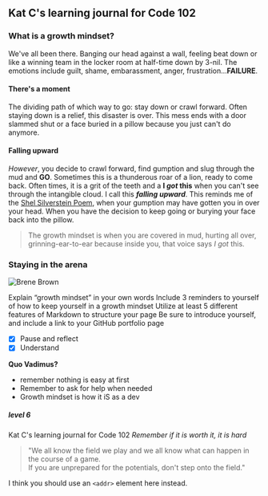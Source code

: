 ## Kat C's learning journal for Code 102
### What is a growth mindset?
We've all been there. Banging our head against a wall, feeling beat down or like a winning team in the locker room at half-time down by 3-nil. The emotions include guilt, shame, embarassment, anger, frustration...**FAILURE**.
#### There's a moment
The dividing path of which way to go: stay down or crawl forward. Often staying down is a relief, this disaster is over. This mess ends with a door slammed shut or a face buried in a pillow because you just can't do anymore. 
#### Falling upward
*However*, you decide to crawl forward, find gumption and slug through the mud and **GO**. Sometimes this is a thunderous roar of a lion, ready to come back. Often times, it is a grit of the teeth and a **I _got_ this** when you can't see through the intangible cloud.
I call this **_falling upward_**. This reminds me of the [Shel Silverstein Poem](https://i.pinimg.com/originals/f6/ea/b2/f6eab25dbd00713e64e74bd23114d79c.jpg), when your gumption may have gotten you in over your head. When you have the decision to keep going or burying your face back into the pillow.
> The growth mindset is when you are covered in mud, hurting all over, grinning-ear-to-ear because inside you, that voice says 
> *I got* this.
### Staying in the arena
![Brene Brown](https://live.staticflickr.com/2846/32503370824_b61b1c4947_z.jpg) 

Explain “growth mindset” in your own words
Include 3 reminders to yourself of how to keep yourself in a growth mindset
Utilize at least 5 different features of Markdown to structure your page
Be sure to introduce yourself, and include a link to your GitHub portfolio page

- [x] Pause and reflect
- [x] Understand 

**Quo Vadimus?**


* remember nothing is easy at first
* Remember to ask for help when needed
* Growth mindset is how it iS as a dev

##### level 6
Kat C's learning journal for Code 102
*Remember if it is worth it, it is hard*
> "We all know the field we play and we all know what can happen in the course of a game.  
> If you are unprepared for the potentials, don't step onto the field."

I think you should use an
`<addr>` element here instead.
